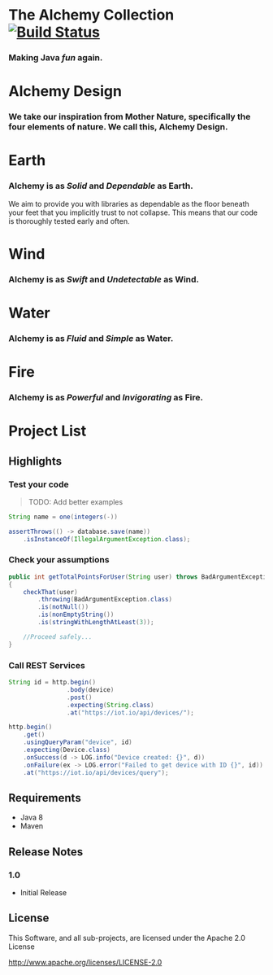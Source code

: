 The Alchemy Collection [![Build Status](https://travis-ci.org/SirWellington/alchemy.svg)](https://travis-ci.org/SirWellington/alchemy)
==============================================

### Making Java *fun* again.




# Alchemy Design

### We take our inspiration from Mother Nature, specifically the four elements of nature. We call this, **Alchemy Design**.

# Earth

### Alchemy is as *Solid* and *Dependable* as Earth.

We aim to provide you with libraries as dependable as the floor beneath your feet that you implicitly trust to not collapse.
This means that our code is thoroughly tested early and often.


# Wind

### Alchemy is as *Swift* and *Undetectable* as Wind.

# Water

### Alchemy is as *Fluid* and *Simple* as Water.

# Fire

### Alchemy is as *Powerful* and *Invigorating* as Fire.


# Project List

## Highlights

### Test your code

>TODO: Add better examples

```java
String name = one(integers(-))

assertThrows(() -> database.save(name))
    .isInstanceOf(IllegalArgumentException.class);
```

### Check your assumptions

```java
public int getTotalPointsForUser(String user) throws BadArgumentException, HttpException
{
    checkThat(user)
        .throwing(BadArgumentException.class)
        .is(notNull())
        .is(nonEmptyString())
        .is(stringWithLengthAtLeast(3));

    //Proceed safely...
}
```

### Call REST Services
```java
String id = http.begin()
                .body(device)
                .post()
                .expecting(String.class)
                .at("https://iot.io/api/devices/");

http.begin()
    .get()
    .usingQueryParam("device", id)
    .expecting(Device.class)
    .onSuccess(d -> LOG.info("Device created: {}", d))
    .onFailure(ex -> LOG.error("Failed to get device with ID {}", id))
    .at("https://iot.io/api/devices/query");
```

## Requirements

+ Java 8
+ Maven

## Release Notes

### 1.0
+ Initial Release


## License

This Software, and all sub-projects, are licensed under the Apache 2.0 License

http://www.apache.org/licenses/LICENSE-2.0
